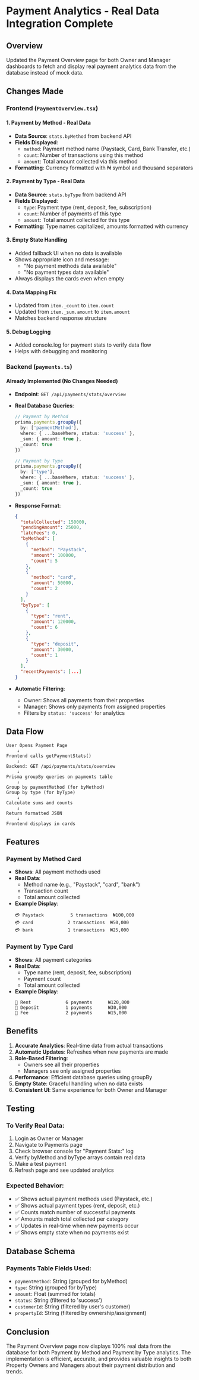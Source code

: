 # Payment Analytics - Real Data Integration Complete

## Overview
Updated the Payment Overview page for both Owner and Manager dashboards to fetch and display real payment analytics data from the database instead of mock data.

## Changes Made

### Frontend (`PaymentOverview.tsx`)

#### 1. **Payment by Method - Real Data**
- **Data Source**: `stats.byMethod` from backend API
- **Fields Displayed**:
  - `method`: Payment method name (Paystack, Card, Bank Transfer, etc.)
  - `count`: Number of transactions using this method
  - `amount`: Total amount collected via this method
- **Formatting**: Currency formatted with ₦ symbol and thousand separators

#### 2. **Payment by Type - Real Data**
- **Data Source**: `stats.byType` from backend API
- **Fields Displayed**:
  - `type`: Payment type (rent, deposit, fee, subscription)
  - `count`: Number of payments of this type
  - `amount`: Total amount collected for this type
- **Formatting**: Type names capitalized, amounts formatted with currency

#### 3. **Empty State Handling**
- Added fallback UI when no data is available
- Shows appropriate icon and message:
  - "No payment methods data available"
  - "No payment types data available"
- Always displays the cards even when empty

#### 4. **Data Mapping Fix**
- Updated from `item._count` to `item.count`
- Updated from `item._sum.amount` to `item.amount`
- Matches backend response structure

#### 5. **Debug Logging**
- Added console.log for payment stats to verify data flow
- Helps with debugging and monitoring

### Backend (`payments.ts`)

#### Already Implemented (No Changes Needed)
- **Endpoint**: `GET /api/payments/stats/overview`
- **Real Database Queries**:
  ```typescript
  // Payment by Method
  prisma.payments.groupBy({
    by: ['paymentMethod'],
    where: { ...baseWhere, status: 'success' },
    _sum: { amount: true },
    _count: true
  })

  // Payment by Type
  prisma.payments.groupBy({
    by: ['type'],
    where: { ...baseWhere, status: 'success' },
    _sum: { amount: true },
    _count: true
  })
  ```

- **Response Format**:
  ```json
  {
    "totalCollected": 150000,
    "pendingAmount": 25000,
    "lateFees": 0,
    "byMethod": [
      {
        "method": "Paystack",
        "amount": 100000,
        "count": 5
      },
      {
        "method": "card",
        "amount": 50000,
        "count": 2
      }
    ],
    "byType": [
      {
        "type": "rent",
        "amount": 120000,
        "count": 6
      },
      {
        "type": "deposit",
        "amount": 30000,
        "count": 1
      }
    ],
    "recentPayments": [...]
  }
  ```

- **Automatic Filtering**:
  - Owner: Shows all payments from their properties
  - Manager: Shows only payments from assigned properties
  - Filters by `status: 'success'` for analytics

## Data Flow

```
User Opens Payment Page
    ↓
Frontend calls getPaymentStats()
    ↓
Backend: GET /api/payments/stats/overview
    ↓
Prisma groupBy queries on payments table
    ↓
Group by paymentMethod (for byMethod)
Group by type (for byType)
    ↓
Calculate sums and counts
    ↓
Return formatted JSON
    ↓
Frontend displays in cards
```

## Features

### Payment by Method Card
- **Shows**: All payment methods used
- **Real Data**:
  - Method name (e.g., "Paystack", "card", "bank")
  - Transaction count
  - Total amount collected
- **Example Display**:
  ```
  💳 Paystack          5 transactions  ₦100,000
  💳 card             2 transactions  ₦50,000
  💳 bank             1 transactions  ₦25,000
  ```

### Payment by Type Card
- **Shows**: All payment categories
- **Real Data**:
  - Type name (rent, deposit, fee, subscription)
  - Payment count
  - Total amount collected
- **Example Display**:
  ```
  🏢 Rent             6 payments      ₦120,000
  🏢 Deposit          1 payments      ₦30,000
  🏢 Fee              2 payments      ₦15,000
  ```

## Benefits

1. **Accurate Analytics**: Real-time data from actual transactions
2. **Automatic Updates**: Refreshes when new payments are made
3. **Role-Based Filtering**: 
   - Owners see all their properties
   - Managers see only assigned properties
4. **Performance**: Efficient database queries using groupBy
5. **Empty State**: Graceful handling when no data exists
6. **Consistent UI**: Same experience for both Owner and Manager

## Testing

### To Verify Real Data:
1. Login as Owner or Manager
2. Navigate to Payments page
3. Check browser console for "Payment Stats:" log
4. Verify byMethod and byType arrays contain real data
5. Make a test payment
6. Refresh page and see updated analytics

### Expected Behavior:
- ✅ Shows actual payment methods used (Paystack, etc.)
- ✅ Shows actual payment types (rent, deposit, etc.)
- ✅ Counts match number of successful payments
- ✅ Amounts match total collected per category
- ✅ Updates in real-time when new payments occur
- ✅ Shows empty state when no payments exist

## Database Schema

### Payments Table Fields Used:
- `paymentMethod`: String (grouped for byMethod)
- `type`: String (grouped for byType)
- `amount`: Float (summed for totals)
- `status`: String (filtered to 'success')
- `customerId`: String (filtered by user's customer)
- `propertyId`: String (filtered by ownership/assignment)

## Conclusion

The Payment Overview page now displays 100% real data from the database for both Payment by Method and Payment by Type analytics. The implementation is efficient, accurate, and provides valuable insights to both Property Owners and Managers about their payment distribution and trends.

